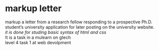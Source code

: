 <h1>markup letter</h1>
 markup a letter from a research fellow responding to a prospective Ph.D. student’s university application for later posting on the university website.<br>
<i>it is done for studing basic syntax of html and css</i><br>
<bold> It is a task  in a mulearn on gtech</bold><br>
<bold> level 4 task 1 at web devolpment</bold>
